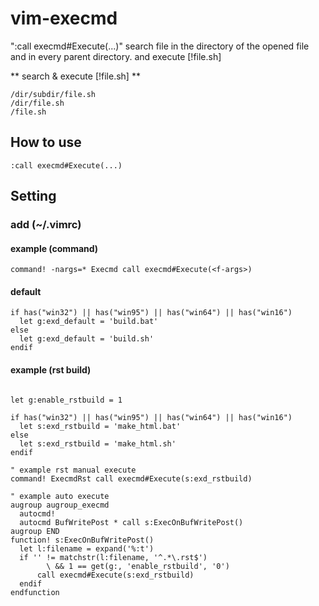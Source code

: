 # vim-execmd

":call execmd#Execute(...)" search file in the directory of the opened file and in every parent directory. and execute [!file.sh]


** search & execute [!file.sh] **

```
/dir/subdir/file.sh
/dir/file.sh
/file.sh
```

## How to use

```vim
:call execmd#Execute(...)
```

## Setting

### add (~/.vimrc)

#### example (command)

```vim
command! -nargs=* Execmd call execmd#Execute(<f-args>)
```

#### default

```vim
if has("win32") || has("win95") || has("win64") || has("win16")
  let g:exd_default = 'build.bat'
else
  let g:exd_default = 'build.sh'
endif
```

#### example (rst build)

```vim

let g:enable_rstbuild = 1

if has("win32") || has("win95") || has("win64") || has("win16")
  let s:exd_rstbuild = 'make_html.bat'
else
  let s:exd_rstbuild = 'make_html.sh'
endif

" example rst manual execute
command! ExecmdRst call execmd#Execute(s:exd_rstbuild)

" example auto execute
augroup augroup_execmd
  autocmd!
  autocmd BufWritePost * call s:ExecOnBufWritePost()
augroup END
function! s:ExecOnBufWritePost()
  let l:filename = expand('%:t')
  if '' != matchstr(l:filename, '^.*\.rst$')
        \ && 1 == get(g:, 'enable_rstbuild', '0')
      call execmd#Execute(s:exd_rstbuild)
  endif
endfunction
```

